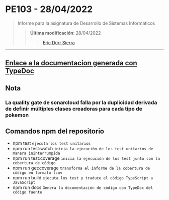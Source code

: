 # PE103 - 28/04/2022

>Informe para la asignatura de Desarrollo de Sistemas Informáticos
>
>>**Última modificación**: 28/04/2022
>>>
>>>[Eric Dürr Sierra](alu0101027005@ull.edu.es)

***

## [Enlace a la documentacion generada con TypeDoc](http://dsi-pe103-28-04-code-docs.surge.sh)

## Nota

### La quality gate de  sonarcloud falla por la duplicidad derivada de definir múltiples clases creadoras para cada tipo de pokemon

## Comandos npm del repositorio

- npm test  `ejecuta los test unitarios`
- npm run test:watch `inicia la ejecución de los test unitarios de manera ininterrumpida`
- npm run test:coverage `inicia la ejecución de los test junto con la cobertura de código`
- npm run get:coverage `transforma el informe de la cobertura de código en formato lcov`
- npm run build `ejecuta los test y traduce el código TypeScript a JavaScript`
- npm run docs `Genera la documentación de código con TypeDoc del código fuente`

